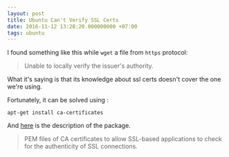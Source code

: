 ```yaml
---
layout: post
title: Ubuntu Can't Verify SSL Certs
date: 2016-11-12 13:28:20.000000000 +07:00
tags: ubuntu
---
```

I found something like this while `wget` a file from `https` protocol: 
> Unable to locally verify the issuer's authority.

What it's saying is that its knowledge about ssl certs doesn't cover the one we're using.

Fortunately, it can be solved using :

```
apt-get install ca-certificates
```

And [here](https://launchpad.net/ubuntu/+source/ca-certificates) is the description of the package.

> PEM files of CA certificates to allow SSL-based applications to check for the authenticity of SSL connections.
